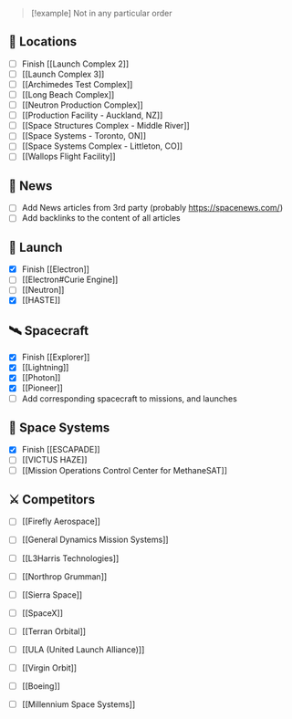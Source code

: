>[!example] Not in any particular order
## 📍 Locations

- [ ] Finish [[Launch Complex 2]]
- [ ] [[Launch Complex 3]]
- [ ] [[Archimedes Test Complex]]
- [ ] [[Long Beach Complex]]
- [ ] [[Neutron Production Complex]]
- [ ] [[Production Facility - Auckland, NZ]]
- [ ] [[Space Structures Complex - Middle River]]
- [ ] [[Space Systems - Toronto, ON]]
- [ ] [[Space Systems Complex - Littleton, CO]]
- [ ] [[Wallops Flight Facility]]

## 📰 News

- [ ] Add News articles from 3rd party (probably https://spacenews.com/) 
- [ ] Add backlinks to the content of all articles

## 🚀 Launch

- [x] Finish [[Electron]]
- [ ] [[Electron#Curie Engine]]
- [ ] [[Neutron]]
- [x] [[HASTE]]

## 🛰️ Spacecraft

- [x] Finish [[Explorer]]
- [x] [[Lightning]]
- [x] [[Photon]]
- [x] [[Pioneer]]
- [ ] Add corresponding spacecraft to missions, and launches

## 📡 Space Systems

- [x] Finish [[ESCAPADE]]
- [ ] [[VICTUS HAZE]]
- [ ] [[Mission Operations Control Center for MethaneSAT]]

## ⚔️ Competitors

- [ ] [[Firefly Aerospace]]
- [ ] [[General Dynamics Mission Systems]]
- [ ] [[L3Harris Technologies]]
- [ ] [[Northrop Grumman]]
- [ ] [[Sierra Space]]
- [ ] [[SpaceX]]
- [ ] [[Terran Orbital]]
- [ ] [[ULA (United Launch Alliance)]]
- [ ] [[Virgin Orbit]]
- [ ] [[Boeing]]
- [ ] [[Millennium Space Systems]]


